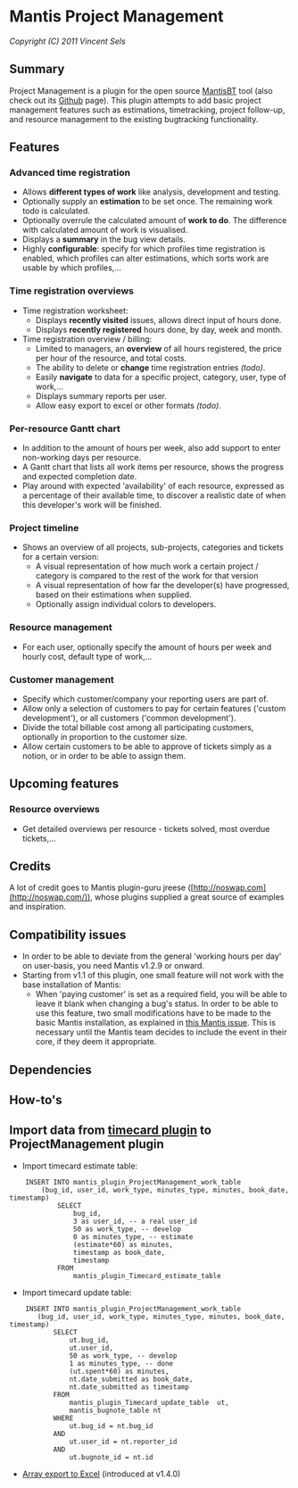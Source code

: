 
# Mantis Project Management

*Copyright (C) 2011 Vincent Sels*

## Summary

Project Management is a plugin for the open source [MantisBT](http://www.mantisbt.org) tool (also check out its [Github](https://github.com/mantisbt) page). This plugin attempts to add basic project management features such as estimations, timetracking, project follow-up, and resource management to the existing bugtracking functionality.

## Features

### Advanced time registration

* Allows **different types of work** like analysis, development and testing.
* Optionally supply an **estimation** to be set once. The remaining work todo is calculated.
* Optionally overrule the calculated amount of **work to do**. The difference with calculated amount of work is visualised.
* Displays a **summary** in the bug view details.
* Highly **configurable**: specify for which profiles time registration is enabled, which profiles can alter estimations, which sorts work are usable by which profiles,...

### Time registration overviews

* Time registration worksheet:
  * Displays **recently visited** issues, allows direct input of hours done.
  * Displays **recently registered** hours done, by day, week and month.
* Time registration overview / billing:
  * Limited to managers, an **overview** of all hours registered, the price per hour of the resource, and total costs.
  * The ability to delete or **change** time registration entries *(todo)*.
  * Easily **navigate** to data for a specific project, category, user, type of work,...
  * Displays summary reports per user.
  * Allow easy export to excel or other formats *(todo)*.

### Per-resource Gantt chart

* In addition to the amount of hours per week, also add support to enter non-working days per resource.
* A Gantt chart that lists all work items per resource, shows the progress and expected completion date.
* Play around with expected 'availability' of each resource, expressed as a percentage of their available time,
to discover a realistic date of when this developer's work will be finished.

### Project timeline

* Shows an overview of all projects, sub-projects, categories and tickets for a certain version:
  * A visual representation of how much work a certain project / category is compared to the rest of the work for that version
  * A visual representation of how far the developer(s) have progressed, based on their estimations when supplied.
  * Optionally assign individual colors to developers.

### Resource management

* For each user, optionally specify the amount of hours per week and hourly cost, default type of work,...

### Customer management

* Specify which customer/company your reporting users are part of.
* Allow only a selection of customers to pay for certain features ('custom development'), or all customers ('common development').
* Divide the total billable cost among all participating customers, optionally in proportion to the customer size.
* Allow certain customers to be able to approve of tickets simply as a notion, or in order to be able to assign them.

## Upcoming features

### Resource overviews

* Get detailed overviews per resource - tickets solved, most overdue tickets,...

## Credits

A lot of credit goes to Mantis plugin-guru jreese ([http://noswap.com](http://noswap.com/)), whose plugins supplied a great source of examples and inspiration.

## Compatibility issues

* In order to be able to deviate from the general 'working hours per day' on user-basis, you need Mantis v1.2.9 or onward.
* Starting from v1.1 of this plugin, one small feature will not work with the base installation of Mantis:
  * When 'paying customer' is set as a required field, you will be able to leave it blank when changing a bug's status.
In order to be able to use this feature, two small modifications have to be made to the basic Mantis installation,
as explained in [this Mantis issue](http://www.mantisbt.org/bugs/view.php?id=14329). This is necessary until the Mantis team decides
to include the event in their core, if they deem it appropriate.

## Dependencies

## How-to's

## Import data from [timecard plugin](https://github.com/mantisbt-plugins/timecard) to ProjectManagement plugin

* Import timecard estimate table:
```
    INSERT INTO mantis_plugin_ProjectManagement_work_table
        (bug_id, user_id, work_type, minutes_type, minutes, book_date, timestamp) 
            SELECT 
                bug_id, 
                3 as user_id, -- a real user_id
                50 as work_type, -- develop
                0 as minutes_type, -- estimate
                (estimate*60) as minutes,
                timestamp as book_date,
                timestamp
            FROM 
                mantis_plugin_Timecard_estimate_table 
```

* Import timecard update table:

```
    INSERT INTO mantis_plugin_ProjectManagement_work_table
       (bug_id, user_id, work_type, minutes_type, minutes, book_date, timestamp) 
           SELECT 
               ut.bug_id, 
               ut.user_id, 
               50 as work_type, -- develop
               1 as minutes_type, -- done 
               (ut.spent*60) as minutes,
               nt.date_submitted as book_date,
               nt.date_submitted as timestamp
           FROM 
               mantis_plugin_Timecard_update_table  ut,
               mantis_bugnote_table nt
           WHERE
               ut.bug_id = nt.bug_id
           AND
               ut.user_id = nt.reporter_id
           AND 
               ut.bugnote_id = nt.id 
```
* [Array export to Excel](https://github.com/vincentsels/array-export-excel) (introduced at v1.4.0)

